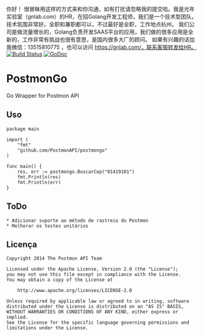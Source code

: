 你好！
很冒昧用这样的方式来和你沟通，如有打扰请忽略我的提交哈。我是光年实验室（gnlab.com）的HR，在招Golang开发工程师，我们是一个技术型团队，技术氛围非常好。全职和兼职都可以，不过最好是全职，工作地点杭州。
我们公司是做流量增长的，Golang负责开发SAAS平台的应用，我们做的很多应用是全新的，工作非常有挑战也很有意思，是国内很多大厂的顾问。
如果有兴趣的话加我微信：13515810775  ，也可以访问 https://gnlab.com/，联系客服转发给HR。
[![Build Status](https://travis-ci.org/PostmonAPI/postmongo.svg?branch=master)](https://travis-ci.org/PostmonAPI/postmongo) [![GoDoc](https://godoc.org/github.com/PostmonAPI/postmongo?status.png)](https://godoc.org/github.com/PostmonAPI/postmongo)

PostmonGo
===============

Go Wrapper for Postmon API

Uso
----
    
    package main
    
    import (
        "fmt"
        "github.com/PostmonAPI/postmongo"
    )

    func main() {
        res, err := postmongo.BuscarCep("01419101")
        fmt.Println(res)
        fmt.Println(err)
    }


ToDo
------

    * Adicionar suporte ao método de rastreio do Postmon
    * Melhorar os testes unitários


Licença
--------

    Copyright 2014 The Postmon API Team

    Licensed under the Apache License, Version 2.0 (the "License");
    you may not use this file except in compliance with the License.
    You may obtain a copy of the License at

        http://www.apache.org/licenses/LICENSE-2.0

    Unless required by applicable law or agreed to in writing, software
    distributed under the License is distributed on an "AS IS" BASIS,
    WITHOUT WARRANTIES OR CONDITIONS OF ANY KIND, either express or implied.
    See the License for the specific language governing permissions and
    limitations under the License.
